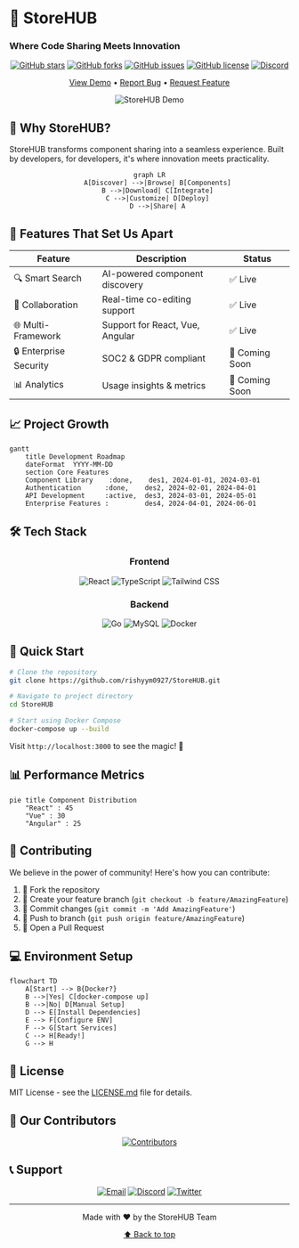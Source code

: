 # 🚀 StoreHUB
### Where Code Sharing Meets Innovation

<div align="center">

[![GitHub stars](https://img.shields.io/github/stars/rishyym0927/StoreHUB?style=for-the-badge)](https://github.com/rishyym0927/StoreHUB/stargazers)
[![GitHub forks](https://img.shields.io/github/forks/rishyym0927/StoreHUB?style=for-the-badge)](https://github.com/rishyym0927/StoreHUB/network)
[![GitHub issues](https://img.shields.io/github/issues/rishyym0927/StoreHUB?style=for-the-badge)](https://github.com/rishyym0927/StoreHUB/issues)
[![GitHub license](https://img.shields.io/github/license/rishyym0927/StoreHUB?style=for-the-badge)](https://github.com/rishyym0927/StoreHUB/blob/main/LICENSE)
[![Discord](https://img.shields.io/discord/1234567890?style=for-the-badge&logo=discord)](https://discord.gg/your-invite-link)

[View Demo](https://storehub.dev) • [Report Bug](https://github.com/rishyym0927/StoreHUB/issues) • [Request Feature](https://github.com/rishyym0927/StoreHUB/issues)

![StoreHUB Demo](https://via.placeholder.com/800x400?text=StoreHUB+Interactive+Demo)

</div>

## 🌟 Why StoreHUB?

StoreHUB transforms component sharing into a seamless experience. Built by developers, for developers, it's where innovation meets practicality.

<div align="center">

```mermaid
graph LR
    A[Discover] -->|Browse| B[Components]
    B -->|Download| C[Integrate]
    C -->|Customize| D[Deploy]
    D -->|Share| A
```

</div>

## 🎯 Features That Set Us Apart

<div align="center">

| Feature | Description | Status |
|---------|------------|---------|
| 🔍 Smart Search | AI-powered component discovery | ✅ Live |
| 🤝 Collaboration | Real-time co-editing support | ✅ Live |
| 🌐 Multi-Framework | Support for React, Vue, Angular | ✅ Live |
| 🔒 Enterprise Security | SOC2 & GDPR compliant | 🚧 Coming Soon |
| 📊 Analytics | Usage insights & metrics | 🚧 Coming Soon |

</div>

## 📈 Project Growth

```mermaid
gantt
    title Development Roadmap
    dateFormat  YYYY-MM-DD
    section Core Features
    Component Library    :done,    des1, 2024-01-01, 2024-03-01
    Authentication      :done,    des2, 2024-02-01, 2024-04-01
    API Development     :active,  des3, 2024-03-01, 2024-05-01
    Enterprise Features :         des4, 2024-04-01, 2024-06-01
```

## 🛠️ Tech Stack

<div align="center">

### Frontend
![React](https://img.shields.io/badge/React-20232A?style=for-the-badge&logo=react&logoColor=61DAFB)
![TypeScript](https://img.shields.io/badge/TypeScript-007ACC?style=for-the-badge&logo=typescript&logoColor=white)
![Tailwind CSS](https://img.shields.io/badge/Tailwind_CSS-38B2AC?style=for-the-badge&logo=tailwind-css&logoColor=white)

### Backend
![Go](https://img.shields.io/badge/Go-00ADD8?style=for-the-badge&logo=go&logoColor=white)
![MySQL](https://img.shields.io/badge/MySQL-005C84?style=for-the-badge&logo=mysql&logoColor=white)
![Docker](https://img.shields.io/badge/Docker-2CA5E0?style=for-the-badge&logo=docker&logoColor=white)

</div>

## 🚀 Quick Start

```bash
# Clone the repository
git clone https://github.com/rishyym0927/StoreHUB.git

# Navigate to project directory
cd StoreHUB

# Start using Docker Compose
docker-compose up --build
```

Visit `http://localhost:3000` to see the magic! 🎉

## 📊 Performance Metrics

```mermaid
pie title Component Distribution
    "React" : 45
    "Vue" : 30
    "Angular" : 25
```

## 🤝 Contributing

We believe in the power of community! Here's how you can contribute:

1. 🍴 Fork the repository
2. 🌱 Create your feature branch (`git checkout -b feature/AmazingFeature`)
3. 💫 Commit changes (`git commit -m 'Add AmazingFeature'`)
4. 🚀 Push to branch (`git push origin feature/AmazingFeature`)
5. 🎉 Open a Pull Request

## 💻 Environment Setup

```mermaid
flowchart TD
    A[Start] --> B{Docker?}
    B -->|Yes| C[docker-compose up]
    B -->|No| D[Manual Setup]
    D --> E[Install Dependencies]
    E --> F[Configure ENV]
    F --> G[Start Services]
    C --> H[Ready!]
    G --> H
```

## 📄 License

MIT License - see the [LICENSE.md](LICENSE.md) file for details.

## 🌟 Our Contributors

<div align="center">

[![Contributors](https://contrib.rocks/image?repo=rishyym0927/StoreHUB)](https://github.com/rishyym0927/StoreHUB/graphs/contributors)

</div>

## 📞 Support

<div align="center">

[![Email](https://img.shields.io/badge/Email-D14836?style=for-the-badge&logo=gmail&logoColor=white)](mailto:support@storehub.dev)
[![Discord](https://img.shields.io/badge/Discord-7289DA?style=for-the-badge&logo=discord&logoColor=white)](https://discord.gg/your-invite-link)
[![Twitter](https://img.shields.io/badge/Twitter-1DA1F2?style=for-the-badge&logo=twitter&logoColor=white)](https://twitter.com/storehub)

</div>

---

<div align="center">

Made with ❤️ by the StoreHUB Team

[⬆ Back to top](#-storehub)

</div>